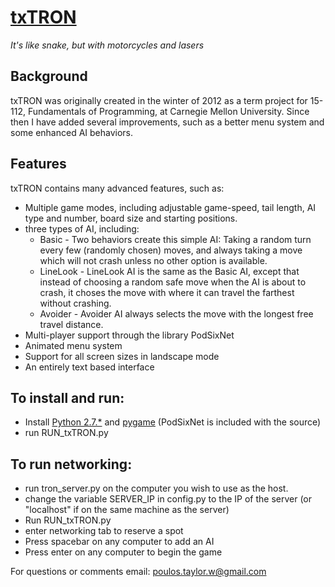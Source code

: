 [txTRON](https://github.com/tpoulos/txTRON)
===========================================
_It's like snake, but with motorcycles and lasers_


Background
----------
txTRON was originally created in the winter of 2012 as a term project for 15-112, 
Fundamentals of Programming, at Carnegie Mellon University.
Since then I have added several improvements, such as a better
menu system and some enhanced AI behaviors.


Features
--------
txTRON contains many advanced features, such as:

*	Multiple game modes, including adjustable game-speed, tail length, AI type and number, board size and starting positions.
*	three types of AI, including:
	*	Basic - Two behaviors create this simple AI: Taking a random turn every few (randomly chosen) moves, and always taking a move which will not crash unless no other option is available.
	*	LineLook - LineLook AI is the same as the Basic AI, except that instead of choosing a random safe move when the AI is about to crash, it choses the move with where it can travel the farthest without crashing.
	*	Avoider - Avoider AI always selects the move with the longest free travel distance.
*	Multi-player support through the library PodSixNet
*	Animated menu system
*	Support for all screen sizes in landscape mode
*	An entirely text based interface

To install and run:
-------------------
*	Install [Python 2.7.*](http://www.python.org/download/) and [pygame](http://www.pygame.org/download.shtml) (PodSixNet is included with the source)
*	run RUN_txTRON.py

To run networking:
------------------
*	run tron_server.py on the computer you wish to use as the host.
*	change the variable SERVER_IP in config.py to the IP of the server (or "localhost" if on the same machine as the server)
*	Run RUN_txTRON.py
*	enter networking tab to reserve a spot
*	Press spacebar on any computer to add an AI
*	Press enter on any computer to begin the game


For questions or comments email:
<poulos.taylor.w@gmail.com>